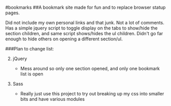 #bookmarks
##A bookmark site made for fun and to replace browser statup pages.

  Did not include my own personal links and that junk. Not a lot of comments. Has a simple jquery script to toggle display on the tabs to show/hide the section children, and same script shows/hides the ul children. Didn't go far enough to hide others on opening a different section/ul. 

###Plan to change list:


2. jQuery
    * Mess around so only one section opened, and only one bookmark list is open


3. Sass
    * Really just use this project to try out breaking up my css into smaller bits and have various modules
